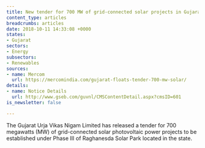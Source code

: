 ```yaml
---
title: New tender for 700 MW of grid-connected solar projects in Gujarat released
content_type: articles
breadcrumbs: articles
date: 2018-10-11 14:33:08 +0000
states:
- Gujarat
sectors:
- Energy
subsectors:
- Renewables
sources:
- name: Mercom
  url: https://mercomindia.com/gujarat-floats-tender-700-mw-solar/
details:
- name: Notice Details
  url: http://www.gseb.com/guvnl/CMSContentDetail.aspx?cmsID=601
is_newsletter: false

---
```

The Gujarat Urja Vikas Nigam Limited has released a tender for 700 megawatts (MW) of grid-connected solar photovoltaic power projects to be established under Phase III of Raghanesda Solar Park located in the state. 
